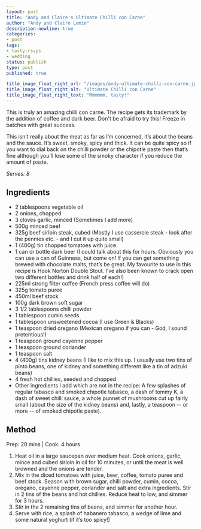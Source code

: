 ```yaml
---
layout: post
title: "Andy and Claire's Ultimate Chilli con Carne"
author: "Andy and Claire Lemin"
description-newline: true
categories:
- post
tags:
- tasty-rsvps
- wedding
status: publish
type: post
published: true

title_image_float_right_url: "/images/andy-ultimate-chilli-con-carne.jpg"
title_image_float_right_alt: "Ultimate Chilli con Carne"
title_image_float_right_text: "Mmmmmm, tasty!"
---
```


This is truly an amazing chilli con carne. The recipe gets its trademark by the addition of coffee and dark beer. Don't be afraid to try this! Freeze in batches with great success.

This isn’t really about the meat as far as I’m concerned, it’s about the beans and the sauce. It’s sweet, smoky, spicy and thick. It can be quite spicy so if you want to dial back on the chilli powder or the chipotle paste then that’s fine although you’ll lose some of the smoky character if you reduce the amount of paste.

_Serves: 8_

## Ingredients

* 2 tablespoons vegetable oil
* 2 onions, chopped
* 3 cloves garlic, minced (Sometimes I add more)
* 500g minced beef
* 325g beef sirloin steak, cubed (Mostly I use casserole steak - look after the pennies etc. - and I cut it up quite small)
* 1 (400g) tin chopped tomatoes with juice
* 1 can or bottle dark beer (I could talk about this for hours. Obviously you can use a can of Guinness, but come on! If you can get something brewed with chocolate malts, that’s be great. My favourite to use in this recipe is Hook Norton Double Stout. I’ve also been known to crack open two different bottles and drink half of each!)
* 225ml strong filter coffee (French press coffee will do)
* 325g tomato puree
* 450ml beef stock
* 100g dark brown soft sugar
* 3 1/2 tablespoons chilli powder
* 1 tablespoon cumin seeds
* 1 tablespoon unsweetened cocoa (I use Green & Blacks)
* 1 teaspoon dried oregano (Mexican oregano if you can - God, I sound pretentious!)
* 1 teaspoon ground cayenne pepper
* 1 teaspoon ground coriander
* 1 teaspoon salt
* 4 (400g) tins kidney beans (I like to mix this up. I usually use two tins of pinto beans, one of kidney and something different like a tin of adzuki beans)
* 4 fresh hot chillies, seeded and chopped
* Other ingredients I add which are not in the recipe: A few splashes of regular tabasco and smoked chipotle tabasco, a dash of tommy K, a dash of sweet chilli sauce, a whole punnet of mushrooms cut up fairly small (about the size of the kidney beans) and, lastly, a teaspoon -- or more -- of smoked chipotle paste).

## Method

Prep: 20 mins \| Cook: 4 hours

1. Heat oil in a large saucepan over medium heat. Cook onions, garlic, mince and cubed sirloin in oil for 10 minutes, or until the meat is well browned and the onions are tender.
1. Mix in the diced tomatoes with juice, beer, coffee, tomato puree and beef stock. Season with brown sugar, chilli powder, cumin, cocoa, oregano, cayenne pepper, coriander and salt and extra ingredients. Stir in 2 tins of the beans and hot chillies. Reduce heat to low, and simmer for 3 hours.
1. Stir in the 2 remaining tins of beans, and simmer for another hour.
1. Serve with rice, a splash of habanero tabasco, a wedge of lime and some natural yoghurt (if it’s too spicy!)
